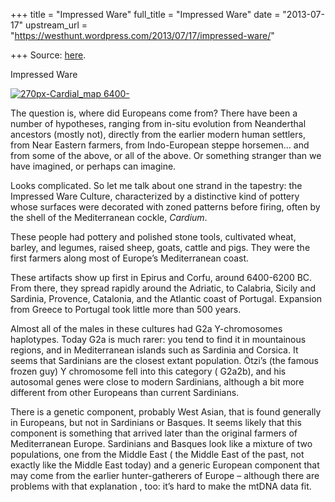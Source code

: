 +++
title = "Impressed Ware"
full_title = "Impressed Ware"
date = "2013-07-17"
upstream_url = "https://westhunt.wordpress.com/2013/07/17/impressed-ware/"

+++
Source: [here](https://westhunt.wordpress.com/2013/07/17/impressed-ware/).

Impressed Ware

[![270px-Cardial_map
6400-](https://westhunt.files.wordpress.com/2013/06/270px-cardial_map-6400.png?w=640)](https://westhunt.files.wordpress.com/2013/06/270px-cardial_map-6400.png)

The question is, where did Europeans come from? There have been a
number of hypotheses, ranging from in-situ evolution from Neanderthal
ancestors (mostly not), directly from the earlier modern human
settlers, from Near Eastern farmers, from Indo-European steppe
horsemen…  and from some of the above, or all of the above. Or
something stranger than we have imagined, or perhaps can imagine.

Looks complicated. So let me talk about one strand in the tapestry: the
Impressed Ware Culture, characterized by a distinctive kind of pottery
whose surfaces were decorated with zoned patterns before firing, often
by the shell of the Mediterranean cockle, *Cardium*.

These people had pottery and polished stone tools, cultivated wheat,
barley, and legumes, raised sheep, goats, cattle and pigs. They were
the first farmers along most of Europe’s Mediterranean coast.

These artifacts show up first in Epirus and Corfu, around 6400-6200 BC.
From there, they spread rapidly around the Adriatic, to Calabria, Sicily
and Sardinia, Provence, Catalonia, and the Atlantic coast of Portugal.
Expansion from Greece to Portugal took little more than 500 years.

Almost all of the males in these cultures had G2a Y-chromosomes
haplotypes. Today G2a is much rarer: you tend to find it in mountainous
regions, and in Mediterranean islands such as Sardinia and Corsica. It
seems that Sardinians are the closest extant population. Ötzi’s (the
famous frozen guy) Y chromosome fell into this category ( G2a2b), and
his autosomal genes were close to modern Sardinians, although a bit more
different from other Europeans than current Sardinians.

There is a genetic component, probably West Asian, that is found
generally in Europeans, but not in Sardinians or Basques. It seems
likely that this component is something that arrived later than the
original farmers of Mediterranean Europe. Sardinians and Basques look
like a mixture of two populations, one from the Middle East ( the Middle
East of the past, not exactly like the Middle East today) and a generic
European component that may come from the earlier hunter-gatherers of
Europe – although there are problems with that explanation , too: it’s
hard to make the mtDNA data fit.

